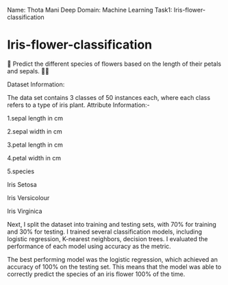 Name: Thota Mani Deep
Domain: Machine Learning
Task1: Iris-flower-classification


# Iris-flower-classification

📌 Predict the different species of flowers based on the length of their petals and sepals. 🌿🌷

Dataset Information:

The data set contains 3 classes of 50 instances each, where each class refers to a type of iris plant.
Attribute Information:-

1.sepal length in cm

2.sepal width in cm

3.petal length in cm

4.petal width in cm

5.species

Iris Setosa

Iris Versicolour

Iris Virginica

Next, I split the dataset into training and testing sets, with 70% for training and 30% for testing. I trained several classification models, including logistic regression, K-nearest neighbors, decision trees. I evaluated the performance of each model using accuracy as the metric.

The best performing model was the logistic regression, which achieved an
accuracy of 100% on the testing set. This means that the model was able to correctly predict the species of an iris flower 100% of the time.
